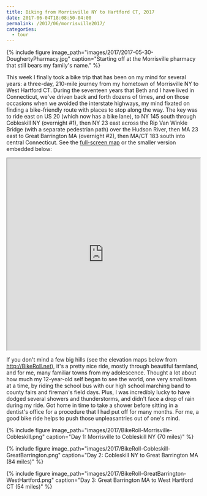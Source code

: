 ```yaml
---
title: Biking from Morrisville NY to Hartford CT, 2017
date: 2017-06-04T18:08:50-04:00
permalink: /2017/06/morrisville2017/
categories:
  - tour
---
```

{% include figure image_path="images/2017/2017-05-30-DoughertyPharmacy.jpg" caption="Starting off at the Morrisville pharmacy that still bears my family's name." %}

This week I finally took a bike trip that has been on my mind for several years: a three-day, 210-mile journey from my hometown of Morrisville NY to West Hartford CT. During the seventeen years that Beth and I have lived in Connecticut, we've driven back and forth dozens of times, and on those occasions when we avoided the interstate highways, my mind fixated on finding a bike-friendly route with places to stop along the way. The key was to ride east on US 20 (which now has a bike lane), to NY 145 south through Cobleskill NY (overnight #1), then NY 23 east across the Rip Van Winkle Bridge (with a separate pedestrian path) over the Hudson River, then MA 23 east to Great Barrington MA (overnight #2), then MA/CT 183 south into central Connecticut. See the [full-screen map](https://jackdougherty.github.io/bikemapcode/#8/42.345/-74.211) or the smaller version embedded below:

<iframe src="https://jackdougherty.github.io/bikemapcode/#8/42.345/-74.211" width="100%" height="500px"></iframe>

If you don't mind a few big hills (see the elevation maps below from <http://BikeRoll.net>), it's a pretty nice ride, mostly through beautiful farmland, and for me, many familiar towns from my adolescence. Thought a lot about how much my 12-year-old self began to see the world, one very small town at a time, by riding the school bus with our high school marching band to county fairs and fireman's field days. Plus, I was incredibly lucky to have dodged several showers and thunderstorms, and didn't face a drop of rain during my ride. Got home in time to take a shower before sitting in a dentist's office for a procedure that I had put off for many months. For me, a good bike ride helps to push those unpleasantries out of one's mind.

{% include figure image_path="images/2017/BikeRoll-Morrisville-Cobleskill.png" caption="Day 1: Morrisville to Cobleskill NY (70 miles)" %}

{% include figure image_path="images/2017/BikeRoll-Cobleskill-GreatBarrington.png" caption="Day 2: Cobleskill NY to Great Barrington MA (84 miles)" %}

{% include figure image_path="images/2017/BikeRoll-GreatBarrington-WestHartford.png" caption="Day 3: Great Barrington MA to West Hartford CT (54 miles)" %}
